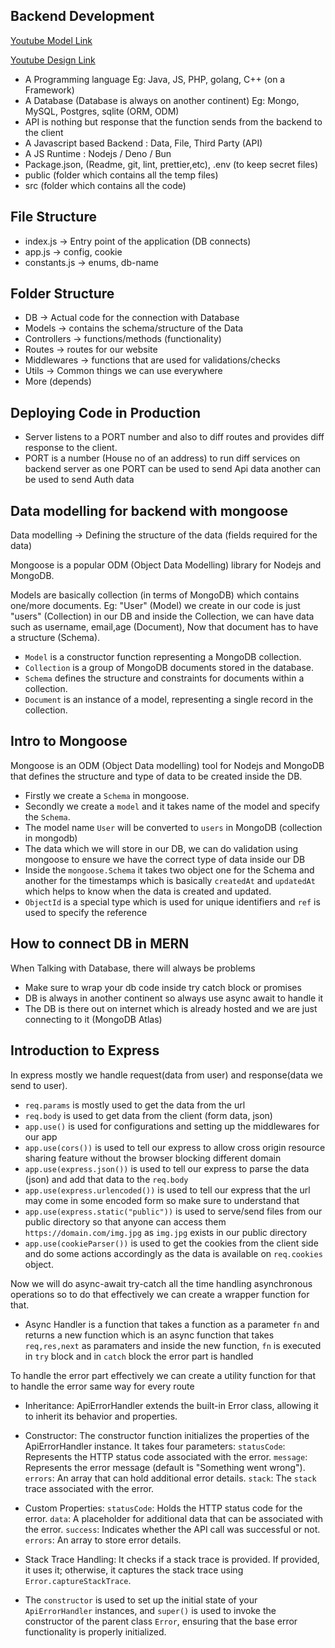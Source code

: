 ## Backend Development
[Youtube Model Link](https://app.eraser.io/workspace/YtPqZ1VogxGy1jzIDkzj)

[Youtube Design Link](https://www.figma.com/file/shmxWL5FKRO5GNOPPopBg6/PLAY?type=design&mode=design&t=ndeoSp2w6ZrnCro2-0)

- A Programming language Eg: Java, JS, PHP, golang, C++ (on a Framework)
- A Database (Database is always on another continent) Eg: Mongo, MySQL, Postgres, sqlite (ORM, ODM)
- API is nothing but response that the function sends from the backend to the client
- A Javascript based Backend : Data, File, Third Party (API)
- A JS Runtime : Nodejs / Deno / Bun
- Package.json, (Readme, git, lint, prettier,etc), .env (to keep secret files)
- public (folder which contains all the temp files)
- src (folder which contains all the code)

File Structure
---------------
- index.js -> Entry point of the application (DB connects)
- app.js -> config, cookie
- constants.js -> enums, db-name

Folder Structure
-----------------
- DB -> Actual code for the connection with Database
- Models -> contains the schema/structure of the Data
- Controllers -> functions/methods (functionality)
- Routes -> routes for our website
- Middlewares -> functions that are used for validations/checks
- Utils -> Common things we can use everywhere
- More (depends)

## Deploying Code in Production
- Server listens to a PORT number and also to diff routes and provides diff response to the client.
- PORT is a number (House no of an address) to run diff services on backend server as one PORT can be used to send Api data another can be used to send Auth data

## Data modelling for backend with mongoose
Data modelling -> Defining the structure of the data (fields required for the data)

Mongoose is a popular ODM (Object Data Modelling) library for Nodejs and MongoDB.

Models are basically collection (in terms of MongoDB) which contains one/more documents. Eg: "User" (Model) we create in our code is just "users" (Collection) in our DB and inside the Collection, we can have data such as username, email,age (Document), Now that document has to have a structure (Schema).

- `Model` is a constructor function representing a MongoDB collection.
- `Collection` is a group of MongoDB documents stored in the database.
- `Schema` defines the structure and constraints for documents within a collection.
- `Document` is an instance of a model, representing a single record in the collection.

## Intro to Mongoose
Mongoose is an ODM (Object Data modelling) tool for Nodejs and MongoDB that defines the structure and type of data to be created inside the DB.

- Firstly we create a `Schema` in mongoose.
- Secondly we create a `model` and it takes name of the model and specify the `Schema`.
- The model name `User` will be converted to `users` in MongoDB (collection in mongodb)
- The data which we will store in our DB, we can do validation using mongoose to ensure we have the correct type of data inside our DB
- Inside the `mongoose.Schema` it takes two object one for the Schema and another for the timestamps which is basically `createdAt` and `updatedAt` which helps to know when the data is created and updated.
- `ObjectId` is a special type which is used for unique identifiers and `ref` is used to specify the reference

## How to connect DB in MERN
When Talking with Database, there will always be problems
- Make sure to wrap your db code inside try catch block or promises
- DB is always in another continent so always use async await to handle it
- The DB is there out on internet which is already hosted and we are just connecting to it (MongoDB Atlas)

## Introduction to Express
In express mostly we handle request(data from user) and response(data we send to user).

- `req.params` is mostly used to get the data from the url
- `req.body` is used to get data from the client (form data, json)
- `app.use()` is used for configurations and setting up the middlewares for our app
- `app.use(cors())` is used to tell our express to allow cross origin resource sharing feature without the browser blocking different domain
- `app.use(express.json())` is used to tell our express to parse the data (json) and add that data to the `req.body`
- `app.use(express.urlencoded())` is used to tell our express that the url may come in some encoded form so make sure to understand that
- `app.use(express.static("public"))` is used to serve/send files from our public directory so that anyone can access them `https://domain.com/img.jpg` as `img.jpg` exists in our public directory
- `app.use(cookieParser())` is used to get the cookies from the client side and do some actions accordingly as the data is available on `req.cookies` object.

Now we will do async-await try-catch all the time handling asynchronous operations so to do that effectively we can create a wrapper function for that.

- Async Handler is a function that takes a function as a parameter `fn` and returns a new function which is an async function that takes `req,res,next` as paramaters and inside the new function, `fn` is executed in `try` block and in `catch` block the error part is handled

To handle the error part effectively we can create a utility function for that to handle the error same way for every route

- Inheritance: ApiErrorHandler extends the built-in Error class, allowing it to inherit its behavior and properties.

- Constructor: The constructor function initializes the properties of the ApiErrorHandler instance. It takes four parameters:
`statusCode`: Represents the HTTP status code associated with the error.
`message`: Represents the error message (default is "Something went wrong").
`errors`: An array that can hold additional error details.
`stack`: The `stack` trace associated with the error.

- Custom Properties:
`statusCode`: Holds the HTTP status code for the error.
`data`: A placeholder for additional data that can be associated with the error.
`success`: Indicates whether the API call was successful or not.
`errors`: An array to store error details.

- Stack Trace Handling: It checks if a stack trace is provided. If provided, it uses it; otherwise, it captures the stack trace using `Error.captureStackTrace`.

- The `constructor` is used to set up the initial state of your `ApiErrorHandler` instances, and `super()` is used to invoke the constructor of the parent class `Error`, ensuring that the base error functionality is properly initialized.